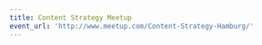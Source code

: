 ```yaml
---
title: Content Strategy Meetup
event_url: 'http://www.meetup.com/Content-Strategy-Hamburg/'
---
```

